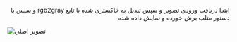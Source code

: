 

<div dir='rtl'>
  
  ابتدا دريافت ورودي تصوير و سپس تبديل به خاكستري شده با تابع rgb2gray و سپس با دستور متلب برش خورده و نمايش داده شده 
  
  </div>
  
  
 
  
  ![تصوير اصلي]('https://github.com/semnan-university-ai/image-processing-class/blob/main/excersiecs/Homayontoosy/9/joje.jpg')


